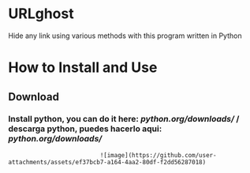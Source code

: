 # URLghost
Hide any link using various methods with this program written in Python

# How to Install and Use

## Download

### Install python, you can do it here: *python.org/downloads/* / descarga python, puedes hacerlo aqui: *python.org/downloads/*
                              ![image](https://github.com/user-attachments/assets/ef37bcb7-a164-4aa2-80df-f2dd56287018)
